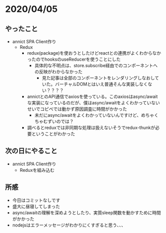 # 2020/04/05
## やったこと
* annict SPA Client作り
  * Redux
    * redux(package)を使おうとしたけどreactとの連携がよくわからなかったのでhooksのuseReducerを使うことにした
      * 具体的な不明点は、store.subscribe経由でのコンポーネントへの反映がわからなかった
          * 見た記事は全部のコンポーネントをレンダリングしなおしていた。バーチャルDOMとはいえ普通そんな実装しなくない？？？？
    * annictとのAPI通信でaxiosを使っている。このaxiosはasync/awaitな実装になっているのだが、僕はasync/awaitをよくわかっていないせいでコピペでは動かず原因調査に時間がかかった
      * 未だにasync/awaitをよくわかっていないんですけど、めちゃくちゃむずいのでは？
    * 調べるとreduxでは非同期な処理は扱えないそうでredux-thunkが必要ということがわかった

## 次の日にやること
* annict SPA Client作り
  * Reduxを組み込む

## 所感
* 今日はコミットなしです
* 盛大に昼寝してしまった
* async/awaitの理解を深めようとしたり、実質sleep関数を動かすために時間がかかった
* nodejsはエラーメッセージがわかりにくすぎると思う、、、

